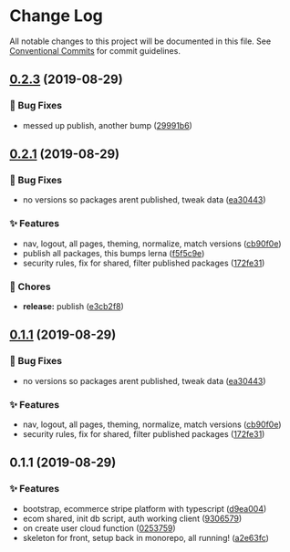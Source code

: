 # Change Log

All notable changes to this project will be documented in this file.
See [Conventional Commits](https://conventionalcommits.org) for commit guidelines.

<a name="0.2.3"></a>
## [0.2.3](https://github.com/caldera-digital/platform/compare/@caldera-digital/ecommerce-stripe-server@0.2.1...@caldera-digital/ecommerce-stripe-server@0.2.3) (2019-08-29)


### :bug: Bug Fixes

* messed up publish, another bump ([29991b6](https://github.com/caldera-digital/platform/commit/29991b6))





<a name="0.2.1"></a>
## [0.2.1](https://github.com/caldera-digital/platform/compare/@caldera-digital/ecommerce-stripe-server@0.1.1...@caldera-digital/ecommerce-stripe-server@0.2.1) (2019-08-29)


### :bug: Bug Fixes

* no versions so packages arent published, tweak data ([ea30443](https://github.com/caldera-digital/platform/commit/ea30443))


### :sparkles: Features

* nav, logout, all pages, theming, normalize, match versions ([cb90f0e](https://github.com/caldera-digital/platform/commit/cb90f0e))
* publish all packages, this bumps lerna ([f5f5c9e](https://github.com/caldera-digital/platform/commit/f5f5c9e))
* security rules, fix for shared, filter published packages ([172fe31](https://github.com/caldera-digital/platform/commit/172fe31))


### :ticket: Chores

* **release:** publish ([e3cb2f8](https://github.com/caldera-digital/platform/commit/e3cb2f8))





<a name="0.1.1"></a>
## [0.1.1](https://github.com/caldera-digital/platform/compare/@caldera-digital/ecommerce-stripe-server@0.1.1...@caldera-digital/ecommerce-stripe-server@0.1.1) (2019-08-29)


### :bug: Bug Fixes

* no versions so packages arent published, tweak data ([ea30443](https://github.com/caldera-digital/platform/commit/ea30443))


### :sparkles: Features

* nav, logout, all pages, theming, normalize, match versions ([cb90f0e](https://github.com/caldera-digital/platform/commit/cb90f0e))
* security rules, fix for shared, filter published packages ([172fe31](https://github.com/caldera-digital/platform/commit/172fe31))





<a name="0.1.1"></a>
## 0.1.1 (2019-08-29)


### :sparkles: Features

* bootstrap, ecommerce stripe platform with typescript ([d9ea004](https://github.com/caldera-digital/platform/commit/d9ea004))
* ecom shared, init db script, auth working client ([9306579](https://github.com/caldera-digital/platform/commit/9306579))
* on create user cloud function ([0253759](https://github.com/caldera-digital/platform/commit/0253759))
* skeleton for front, setup back in monorepo, all running! ([a2e63fc](https://github.com/caldera-digital/platform/commit/a2e63fc))
